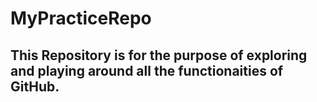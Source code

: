 # MyPracticeRepo

## This Repository is for the purpose of exploring and  playing around all the functionaities of GitHub.